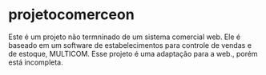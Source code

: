 # projetocomerceon

Este é um projeto não termninado de um sistema comercial web. Ele é baseado em um software de estabelecimentos para controle de vendas e de estoque, MULTICOM. Esse projeto é uma adaptação para a web., porém está incompleta.
